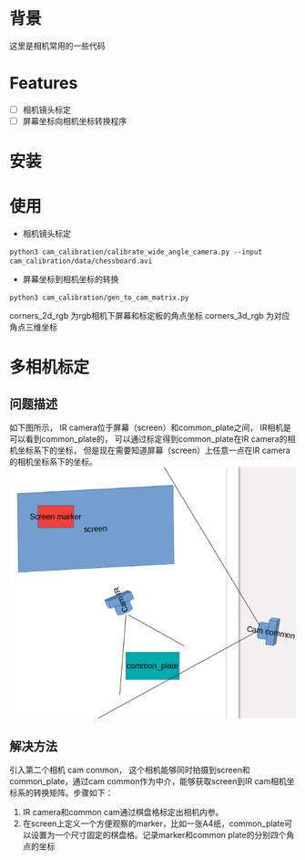 # 背景

这里是相机常用的一些代码

# Features
- [ ] 相机镜头标定
- [ ] 屏幕坐标向相机坐标转换程序

# 安装

# 使用

- 相机镜头标定
```
python3 cam_calibration/calibrate_wide_angle_camera.py --input cam_calibration/data/chessboard.avi
```
- 屏幕坐标到相机坐标的转换
```
python3 cam_calibration/gen_to_cam_matrix.py 
```
corners_2d_rgb 为rgb相机下屏幕和标定板的角点坐标
corners_3d_rgb 为对应角点三维坐标

# 多相机标定
## 问题描述
如下图所示， IR camera位于屏幕（screen）和common_plate之间， IR相机是可以看到common_plate的， 可以通过标定得到common_plate在IR camera的相机坐标系下的坐标， 但是现在需要知道屏幕（screen）上任意一点在IR camera的相机坐标系下的坐标。
![](./imgs/camera_cs_translation.png)
## 解决方法
引入第二个相机 cam common， 这个相机能够同时拍摄到screen和common_plate，通过cam common作为中介，能够获取screen到IR cam相机坐标系的转换矩阵。步骤如下：
1. IR camera和common cam通过棋盘格标定出相机内参。
2. 在screen上定义一个方便观察的marker，比如一张A4纸，common_plate可以设置为一个尺寸固定的棋盘格。记录marker和common plate的分别四个角点的坐标
